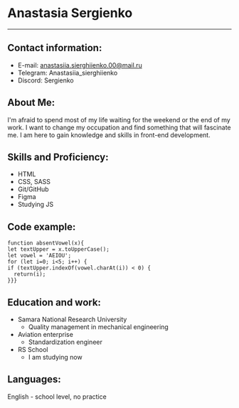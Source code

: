 # __Anastasia Sergienko__
---
## Contact information:
- E-mail: anastasiia.sierghiienko.00@mail.ru
- Telegram: Anastasiia_sierghiienko
- Discord: Sergienko

## About Me:
I'm afraid to spend most of my life waiting for the weekend or the end of my work. I want to change my occupation and find something that will fascinate me. I am here to gain knowledge and skills in front-end development.

## Skills and Proficiency:
- HTML
- CSS, SASS
- Git/GitHub
- Figma
- Studying JS

## Code example:
```
function absentVowel(x){
let textUpper = x.toUpperCase();
let vowel = 'AEIOU';
for (let i=0; i<5; i++) {
if (textUpper.indexOf(vowel.charAt(i)) < 0) {
  return(i);
}}}
```

## Education and work:
- Samara National Research University 
  - Quality management in mechanical engineering
- Aviation enterprise
  - Standardization engineer
- RS School
  - I am studying now

## Languages:
English - school level, no practice
